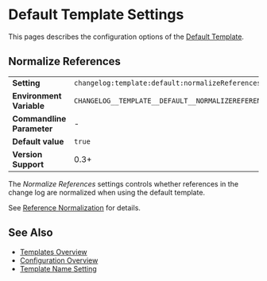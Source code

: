 <!--
  <auto-generated>
    The contents of this file were generated by a tool.
    Any changes to this file will be overwritten.
    To change the content of this file, edit 'default-template.md.scriban'
  </auto-generated>
-->
# Default Template Settings

This pages describes the configuration options of the [Default Template](../../templates.md#default-template).

## Normalize References

<table>
    <tr>
        <td><b>Setting</b></td>
        <td><code>changelog:template:default:normalizeReferences</code></td>
    </tr>
    <tr>
        <td><b>Environment Variable</b></td>
        <td><code>CHANGELOG__TEMPLATE__DEFAULT__NORMALIZEREFERENCES</code></td>
    </tr>
    <tr>
        <td><b>Commandline Parameter</b></td>
        <td>-</td>
    </tr>
    <tr>
        <td><b>Default value</b></td>
        <td>
            <code>true</code>
        </td>
    </tr>
    <tr>
        <td><b>Version Support</b></td>
        <td>0.3+</td>
    </tr>
</table>

The *Normalize References* settings controls whether references in the change log are normalized when using the default template.

See [Reference Normalization](../../auto-references.md#normalization) for details.

## See Also

- [Templates Overview](../../templates.md)
- [Configuration Overview](../../configuration.md)
- [Template Name Setting](./template-name.md)
